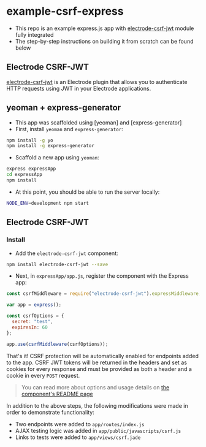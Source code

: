 # example-csrf-express
* This repo is an example express.js app with [electrode-csrf-jwt] module fully integrated
* The step-by-step instructions on building it from scratch can be found below

## Electrode CSRF-JWT
[electrode-csrf-jwt] is an Electrode plugin that allows you to authenticate HTTP requests using JWT in your Electrode applications.

## yeoman + express-generator
* This app was scaffolded using [yeoman] and [express-generator]
* First, install `yeoman` and `express-generator`:

```bash
npm install -g yo
npm install -g express-generator
```

* Scaffold a new app using `yeoman`:

```bash
express expressApp
cd expressApp
npm install
```

* At this point, you should be able to run the server locally:

```bash
NODE_ENV=development npm start
```

## Electrode CSRF-JWT

### Install
* Add the `electrode-csrf-jwt` component:

```bash
npm install electrode-csrf-jwt --save
```

* Next, in `expressApp/app.js`, register the component with the Express app:

```javascript
const csrfMiddleware = require("electrode-csrf-jwt").expressMiddleware;

var app = express();

const csrfOptions = {
  secret: "test",
  expiresIn: 60
};

app.use(csrfMiddleware(csrfOptions));

```

That's it! CSRF protection will be automatically enabled for endpoints added to the app. CSRF JWT tokens will be returned in the headers and set as cookies for every response and must be provided as both a header and a cookie in every `POST` request.

> You can read more about options and usage details on [the component's README page](https://github.com/electrode-io/electrode-csrf-jwt#usage)

In addition to the above steps, the following modifications were made in order to demonstrate functionality:

* Two endpoints were added to `app/routes/index.js`
* AJAX testing logic was added in `app/public/javascripts/csrf.js`
* Links to tests were added to `app/views/csrf.jade`

[electrode-csrf-jwt]: https://github.com/electrode-io/electrode-csrf-jwt